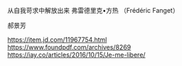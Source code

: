 
从自我苛求中解放出来
弗雷德里克•方热 （Frédéric Fanget）

郝景芳

https://item.jd.com/11967754.html
https://www.foundpdf.com/archives/8269
https://iay.co/articles/2016/10/15/Je-me-libere/